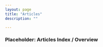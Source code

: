 ```yaml
---
layout: page
title: "Articles"
description: ""

---
```


<h3>Placeholder: Articles Index / Overview</h3>
